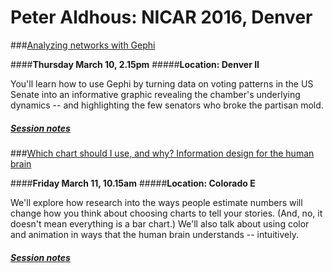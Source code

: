 # Peter Aldhous: NICAR 2016, Denver


###[Analyzing networks with Gephi](http://www.ire.org/events-and-training/event/2198/2299/)

####**Thursday March 10, 2.15pm**
#####**Location: Denver II**

You'll learn how to use Gephi by turning data on voting patterns in the US Senate into an informative graphic revealing the chamber's underlying dynamics -- and highlighting the few senators who broke the partisan mold.

##### [Session notes](gephi.html)

###[Which chart should I use, and why? Information design for the human brain](http://www.ire.org/events-and-training/event/2198/2372/)

####**Friday March 11, 10.15am**
#####**Location: Colorado E**

We'll explore how research into the ways people estimate numbers will change how you think about choosing charts to tell your stories. (And, no, it doesn't mean everything is a bar chart.) We'll also talk about using color and animation in ways that the human brain understands -- intuitively.

##### [Session notes](infodesign.html)





